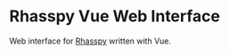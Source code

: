 # Rhasspy Vue Web Interface

Web interface for [Rhasspy](https://github.com/rhasspy/rhasspy#rhasspy-voice-assistant) written with Vue.
